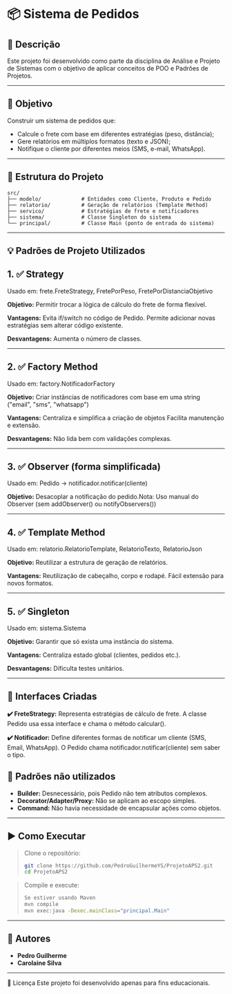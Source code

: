 # 📦 Sistema de Pedidos

## 📜 Descrição
Este projeto foi desenvolvido como parte da disciplina de Análise e Projeto de Sistemas com o objetivo de aplicar conceitos de POO e Padrões de Projetos.

---

## 🎯 Objetivo

Construir um sistema de pedidos que:

- Calcule o frete com base em diferentes estratégias (peso, distância);
- Gere relatórios em múltiplos formatos (texto e JSON);
- Notifique o cliente por diferentes meios (SMS, e-mail, WhatsApp).

---

## 🧱 Estrutura do Projeto

```text
src/
├── modelo/             # Entidades como Cliente, Produto e Pedido
├── relatorio/          # Geração de relatórios (Template Method)
├── servico/            # Estratégias de frete e notificadores
├── sistema/            # Classe Singleton do sistema
└── principal/          # Classe Main (ponto de entrada do sistema)
```

---

## 💡 Padrões de Projeto Utilizados

## 1. ✅ Strategy
Usado em: frete.FreteStrategy, FretePorPeso, FretePorDistanciaObjetivo 

**Objetivo:** 
Permitir trocar a lógica de cálculo do frete de forma flexível.

**Vantagens:**
Evita if/switch no código de Pedido.
Permite adicionar novas estratégias sem alterar código existente.

**Desvantagens:**
Aumenta o número de classes.

---

## 2. ✅ Factory Method
Usado em: factory.NotificadorFactory

**Objetivo:** 
Criar instâncias de notificadores com base em uma string ("email", "sms", "whatsapp")

**Vantagens:**
Centraliza e simplifica a criação de objetos
Facilita manutenção e extensão.

**Desvantagens:**
Não lida bem com validações complexas.

---

## 3. ✅ Observer (forma simplificada)
Usado em: Pedido -> notificador.notificar(cliente)

**Objetivo:** 
Desacoplar a notificação do pedido.Nota: Uso manual do Observer (sem addObserver() ou notifyObservers())

---

## 4. ✅ Template Method
Usado em: relatorio.RelatorioTemplate, RelatorioTexto, RelatorioJson

**Objetivo:**
Reutilizar a estrutura de geração de relatórios.

**Vantagens:**
Reutilização de cabeçalho, corpo e rodapé.
Fácil extensão para novos formatos.

---

## 5. ✅ Singleton
Usado em: sistema.Sistema

**Objetivo:** 
Garantir que só exista uma instância do sistema.

**Vantagens:**
Centraliza estado global (clientes, pedidos etc.).

**Desvantagens:**
Dificulta testes unitários.

---

## 🔌 Interfaces Criadas

**✔️ FreteStrategy:**
Representa estratégias de cálculo de frete.
A classe Pedido usa essa interface e chama o método calcular().

**✔️ Notificador:**
Define diferentes formas de notificar um cliente (SMS, Email, WhatsApp).
O Pedido chama notificador.notificar(cliente) sem saber o tipo.

## 🚫 Padrões não utilizados
- **Builder:** Desnecessário, pois Pedido não tem atributos complexos.
- **Decorator/Adapter/Proxy:** Não se aplicam ao escopo simples.
- **Command:** Não havia necessidade de encapsular ações como objetos.

---

## ▶️ Como Executar

>Clone o repositório:
>```bash
>git clone https://github.com/PedroGuilhermeYS/ProjetoAPS2.git
>cd ProjetoAPS2
>```

>Compile e execute:
>```bash
>Se estiver usando Maven
>mvn compile
>mvn exec:java -Dexec.mainClass="principal.Main"
>```

---

## 👥 Autores
- **Pedro Guilherme**
- **Carolaine Silva**

---

📝 Licença
Este projeto foi desenvolvido apenas para fins educacionais.

